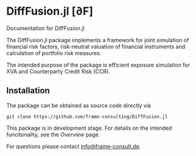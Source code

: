 # DiffFusion.jl \[∂F\]

Documentation for DiffFusion.jl

The DiffFusion.jl package implements a framework for joint simulation of financial risk factors, risk-neutral valuation of financial instruments and calculation of portfolio risk measures.

The intended purpose of the package is efficient exposure simulation for XVA and Counterparty Credit Risk (CCR).

## Installation

The package can be obtained as source code directly via

```
git clone https://github.com/frame-consulting/DiffFusion.jl
```

This package is in development stage. For details on the intended funcitonality, see the *Overview* page.

For questions please contact [info@frame-consult.de](mailto:info@frame-consult.de).
